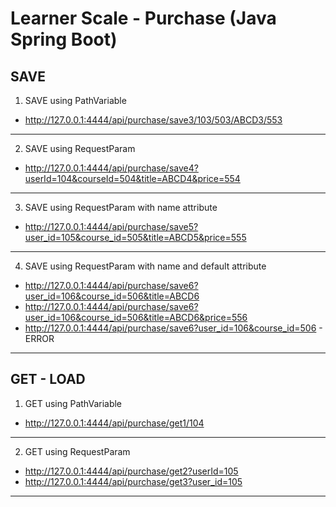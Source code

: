 # Learner Scale - Purchase (Java Spring Boot)

SAVE
-----------
1) SAVE using PathVariable
* http://127.0.0.1:4444/api/purchase/save3/103/503/ABCD3/553
-----------
2) SAVE using RequestParam
* http://127.0.0.1:4444/api/purchase/save4?userId=104&courseId=504&title=ABCD4&price=554
-----------
3) SAVE using RequestParam with name attribute
* http://127.0.0.1:4444/api/purchase/save5?user_id=105&course_id=505&title=ABCD5&price=555

-----------
4) SAVE using RequestParam with name and default attribute
* http://127.0.0.1:4444/api/purchase/save6?user_id=106&course_id=506&title=ABCD6
* http://127.0.0.1:4444/api/purchase/save6?user_id=106&course_id=506&title=ABCD6&price=556
* http://127.0.0.1:4444/api/purchase/save6?user_id=106&course_id=506 - ERROR

----------------

GET - LOAD
-----------
1) GET using PathVariable
* http://127.0.0.1:4444/api/purchase/get1/104
-----------
2) GET using RequestParam
* http://127.0.0.1:4444/api/purchase/get2?userId=105
* http://127.0.0.1:4444/api/purchase/get3?user_id=105
-----------
